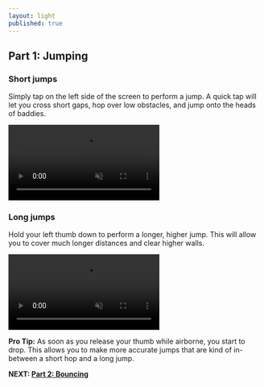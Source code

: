 ```yaml
---
layout: light
published: true
---
```


## Part 1: Jumping

### Short jumps

Simply tap on the left side of the screen to perform a jump. A quick tap will let you cross short gaps, hop over low obstacles, and jump onto the heads of baddies.

<video autoplay="" loop="" muted="">
	<source type="video/webm" src="http://i.imgur.com/A9ELh38.webm">
    <source type="video/mp4" src="http://i.imgur.com/A9ELh38.mp4">
</video>

### Long jumps

Hold your left thumb down to perform a longer, higher jump. This will allow you to cover much longer distances and clear higher walls.

<video autoplay="" loop="" muted="">
	<source type="video/webm" src="http://i.imgur.com/9Wpf3G8.webm">
    <source type="video/mp4" src="http://i.imgur.com/9Wpf3G8.mp4">
</video>

**Pro Tip:** As soon as you release your thumb while airborne, you start to drop. This allows you to make more accurate jumps that are kind of in-between a short hop and a long jump.

**NEXT: [Part 2: Bouncing](/manual/bouncing)**
